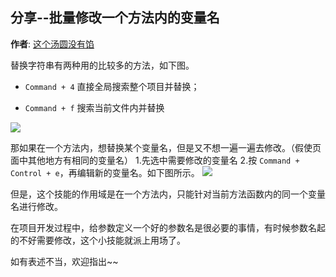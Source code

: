 分享--批量修改一个方法内的变量名
-------
**作者**: [这个汤圆没有馅](https://weibo.com/u/6603469503)

替换字符串有两种用的比较多的方法，如下图。

- `Command + 4` 直接全局搜索整个项目并替换；

- `Command + f` 搜索当前文件内并替换

![](https://github.com/awesome-tips/iOS-Tips/blob/master/images/2019/07/1-1.jpg)


那如果在一个方法内，想替换某个变量名，但是又不想一遍一遍去修改。（假使页面中其他地方有相同的变量名）
1.先选中需要修改的变量名
2.按 `Command + Control + e`，再编辑新的变量名。如下图所示。
![](https://github.com/awesome-tips/iOS-Tips/blob/master/images/2019/07/1-2.gif)

但是，这个技能的作用域是在一个方法内，只能针对当前方法函数内的同一个变量名进行修改。

在项目开发过程中，给参数定义一个好的参数名是很必要的事情，有时候参数名起的不好需要修改，这个小技能就派上用场了。


如有表述不当，欢迎指出~~
